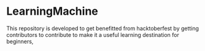 # LearningMachine
This repository is developed to get benefitted from hacktoberfest by getting contributors to contribute to make it a useful learning destination for beginners,

